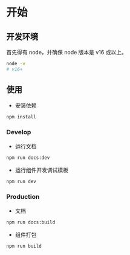 <!--
 * @Description: 
 * @Version: 2.0
 * @Autor: caohao
 * @Date: 2024-01-02 09:44:18
 * @LastEditors: caohao
 * @LastEditTime: 2024-01-02 10:58:45
-->
# 开始

## 开发环境

首先得有 node，并确保 node 版本是 v16 或以上。

``` sh
node -v
# v16+
```


## 使用

- 安装依赖

``` sh
npm install
```

### Develop

- 运行文档

``` sh
npm run docs:dev
```

- 运行组件开发调试模板

``` sh
npm run dev
```

### Production

- 文档

``` sh
npm run docs:build
```

- 组件打包

``` sh
npm run build
```
